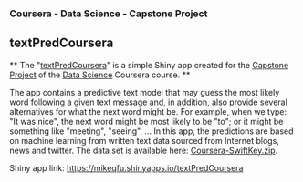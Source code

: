 ### Coursera - Data Science - Capstone Project

## textPredCoursera

**
The 
"<a href="https://mikeqfu.shinyapps.io/textPredCoursera" target="_blank">textPredCoursera</a>" 
is a simple Shiny app created for the 
<a href="https://www.coursera.org/learn/data-science-project" target="_blank">Capstone Project</a> 
of the 
<a href="https://www.coursera.org/specializations/jhu-data-science" target="_blank">Data Science</a> 
Coursera course.
**

The app contains a predictive text model that may guess the most likely word following a given text message and, in addition, also provide several alternatives for what the next word might be. For example, when we type: "It was nice", the next word might be most likely to be "to"; or it might be something like "meeting", "seeing", ... In this app, the predictions are based on machine learning from written text data sourced from Internet blogs, news and twitter. The data set is available here: <a href="https://d396qusza40orc.cloudfront.net/dsscapstone/dataset/Coursera-SwiftKey.zip" target="_blank">Coursera-SwiftKey.zip</a>.

Shiny app link: https://mikeqfu.shinyapps.io/textPredCoursera
